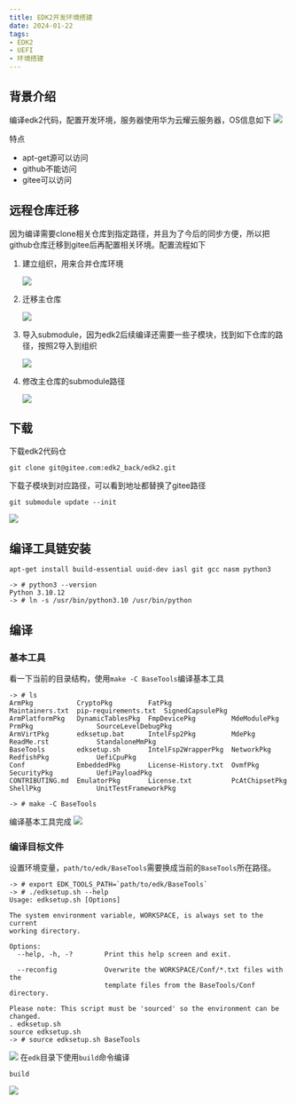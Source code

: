 ```yaml
---
title: EDK2开发环境搭建
date: 2024-01-22
tags:
- EDK2
- UEFI
- 环境搭建
---
```

## 背景介绍
编译edk2代码，配置开发环境，服务器使用华为云耀云服务器，OS信息如下
![](Ubuntu下EDK2开发环境搭建_20240122_1.png)

特点
- apt-get源可以访问
- github不能访问
- gitee可以访问

## 远程仓库迁移

因为编译需要clone相关仓库到指定路径，并且为了今后的同步方便，所以把github仓库迁移到gitee后再配置相关环境。配置流程如下
1. 建立组织，用来合并仓库环境
   
   ![](Ubuntu下EDK2开发环境搭建_20240122_2.png)
2. 迁移主仓库
   
   ![](Ubuntu下EDK2开发环境搭建_20240122_3.png)
3. 导入submodule，因为edk2后续编译还需要一些子模块，找到如下仓库的路径，按照2导入到组织
   
   ![](Ubuntu下EDK2开发环境搭建_20240122_4.png)
4. 修改主仓库的submodule路径
   
   ![](Ubuntu下EDK2开发环境搭建_20240122_5.png)

## 下载
下载edk2代码仓
```console
git clone git@gitee.com:edk2_back/edk2.git
```
下载子模块到对应路径，可以看到地址都替换了gitee路径
```console
git submodule update --init
```
![](Ubuntu下EDK2开发环境搭建_20240122_6.png)

## 编译工具链安装

```console
apt-get install build-essential uuid-dev iasl git gcc nasm python3

-> # python3 --version
Python 3.10.12
-> # ln -s /usr/bin/python3.10 /usr/bin/python
```

## 编译
### 基本工具
看一下当前的目录结构，使用`make -C BaseTools`编译基本工具
```console
-> # ls
ArmPkg           CryptoPkg         FatPkg               Maintainers.txt  pip-requirements.txt  SignedCapsulePkg
ArmPlatformPkg   DynamicTablesPkg  FmpDevicePkg         MdeModulePkg     PrmPkg                SourceLevelDebugPkg
ArmVirtPkg       edksetup.bat      IntelFsp2Pkg         MdePkg           ReadMe.rst            StandaloneMmPkg
BaseTools        edksetup.sh       IntelFsp2WrapperPkg  NetworkPkg       RedfishPkg            UefiCpuPkg
Conf             EmbeddedPkg       License-History.txt  OvmfPkg          SecurityPkg           UefiPayloadPkg
CONTRIBUTING.md  EmulatorPkg       License.txt          PcAtChipsetPkg   ShellPkg              UnitTestFrameworkPkg

-> # make -C BaseTools
```
编译基本工具完成
![](Ubuntu下EDK2开发环境搭建_20240122_7.png)
### 编译目标文件
设置环境变量，`path/to/edk/BaseTools`需要换成当前的`BaseTools`所在路径。
```console
-> # export EDK_TOOLS_PATH=`path/to/edk/BaseTools`
-> # ./edksetup.sh --help
Usage: edksetup.sh [Options]

The system environment variable, WORKSPACE, is always set to the current
working directory.

Options:
  --help, -h, -?        Print this help screen and exit.

  --reconfig            Overwrite the WORKSPACE/Conf/*.txt files with the
                        template files from the BaseTools/Conf directory.

Please note: This script must be 'sourced' so the environment can be changed.
. edksetup.sh
source edksetup.sh
-> # source edksetup.sh BaseTools
```
![](Ubuntu下EDK2开发环境搭建_20240122_8.png)
在`edk`目录下使用`build`命令编译
```console
build
```
![](Ubuntu下EDK2开发环境搭建_20240122_9.png)